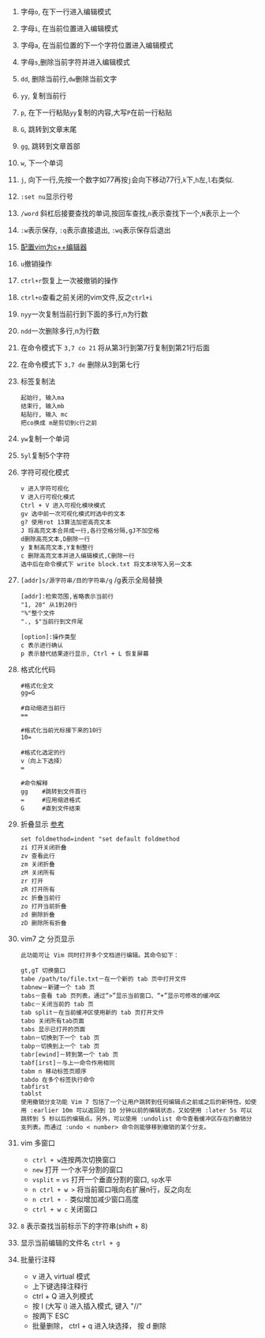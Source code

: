 1. 字母`o`, 在下一行进入编辑模式
2. 字母`i`, 在当前位置进入编辑模式
3. 字母`a`, 在当前位置的下一个字符位置进入编辑模式
4. 字母`s`,删除当前字符并进入编辑模式
5. `dd`, 删除当前行,`dw`删除当前文字
6. `yy`, 复制当前行
7. `p`, 在下一行粘贴`yy`复制的内容,大写`P`在前一行粘贴
8. `G`, 跳转到文章末尾 
9. `gg`, 跳转到文章首部
10. `w`, 下一个单词
11. `j`, 向下一行,先按一个数字如77再按`j`会向下移动77行,`k`下,`h`左,`l`右类似.
12. `:set nu`显示行号
13. `/word` 斜杠后接要查找的单词,按回车查找,`n`表示查找下一个,`N`表示上一个
14. `:w`表示保存, `:q`表示直接退出, `:wq`表示保存后退出 
15. [配置vim为c++编辑器](http://blog.csdn.net/klarclm/article/details/7932558)
16. `u`撤销操作
17. `ctrl+r`恢复上一次被撤销的操作
18. `ctrl+o`查看之前关闭的vim文件,反之`ctrl+i`
19. `nyy`一次复制当前行到下面的多行,n为行数
20. `ndd`一次删除多行,n为行数
21. 在命令模式下 `3,7 co 21` 将从第3行到第7行复制到第21行后面
22. 在命令模式下 `3,7 de` 删除从3到第七行
23. 标签复制法

		起始行, 输入ma
		结束行, 输入mb
		粘贴行, 输入 mc
		把co换成 m是剪切到c行之前

24. `yw`复制一个单词
25. `5yl`复制5个字符
26. 字符可视化模式

		v 进入字符可视化
		V 进入行可视化模式
		Ctrl + V 进入可视化模块模式
		gv 选中前一次可视化模式时选中的文本
		g? 使用rot 13算法加密高亮文本
		J 将高亮文本合并成一行,各行空格分隔,gJ不加空格
		d删除高亮文本,D删除一行
		y 复制高亮文本,Y复制整行
        c 删除高亮文本并进入编辑模式,C删除一行
		选中后在命令模式下 write block.txt 将文本块写入另一文本

27. `[addr]s/源字符串/目的字符串/g` /g表示全局替换

		[addr]:检索范围,省略表示当前行
		"1, 20" 从1到20行
		"%"整个文件
		"., $"当前行到文件尾
		
		[option]:操作类型
		c 表示进行确认
		p 表示替代结果逐行显示, Ctrl + L 恢复屏幕

28. 格式化代码

		#格式化全文
		gg=G
		
		#自动缩进当前行
		==
		
		#格式化当前光标接下来的10行
		10=
		
		#格式化选定的行
		v（向上下选择）
		=
		
		#命令解释
		gg    #跳转到文件首行
		=     #应用缩进格式
		G     #直到文件结束

29. 折叠显示 [参考](http://www.cnblogs.com/welkinwalker/archive/2011/05/30/2063587.html)

		set foldmethod=indent "set default foldmethod
		zi 打开关闭折叠
		zv 查看此行
		zm 关闭折叠
		zM 关闭所有
		zr 打开
		zR 打开所有
		zc 折叠当前行
		zo 打开当前折叠
		zd 删除折叠
		zD 删除所有折叠

30. vim7 之 分页显示

		此功能可让 Vim 同时打开多个文档进行编辑。其命令如下：

		gt,gT 切换窗口
		tabe /path/to/file.txt－在一个新的 tab 页中打开文件
		tabnew－新建一个 tab 页
		tabs－查看 tab 页列表，通过“>”显示当前窗口、“+”显示可修改的缓冲区
		tabc－关闭当前的 tab 页
		tab split－在当前缓冲区使用新的 tab 页打开文件
		tabo 关闭所有tab页面
		tabs 显示已打开的页面
		tabn－切换到下一个 tab 页
		tabp－切换到上一个 tab 页
		tabr[ewind]－转到第一个 tab 页
		tabf[irst]－与上一命令作用相同
		tabm n 移动标签页顺序
		tabdo 在多个标签执行命令
		tabfirst
		tablst
		使用撤销分支功能 Vim 7 包括了一个让用户跳转到任何编辑点之前或之后的新特性。如使用 :earlier 10m 可以返回到 10 分钟以前的编辑状态，又如使用 :later 5s 可以跳转到 5 秒以后的编辑点。另外，可以使用 :undolist 命令查看缓冲区存在的撤销分支列表。而通过 :undo < number> 命令则能够移到撤销的某个分支。

31. vim 多窗口
	- `ctrl + w`连按两次切换窗口
	- `new` 打开 一个水平分割的窗口
	- `vsplit` = `vs` 打开一个垂直分割的窗口, `sp`水平
	- `n ctrl + w >` 将当前窗口哦向右扩展n行，反之向左
	- `n ctrl + -`  类似增加减少窗口高度
	- `ctrl + w c` 关闭窗口
    
32. `8` 表示查找当前标示下的字符串(shift + 8)
33. 显示当前编辑的文件名 `ctrl + g`
34. 批量行注释
	- v 进入  virtual 模式
	- 上下键选择注释行
	- ctrl + Q 进入列模式
	- 按 I (大写 i) 进入插入模式, 键入 "//"
	- 按两下 ESC
	- 批量删除，  ctrl + q 进入块选择， 按 d 删除
	